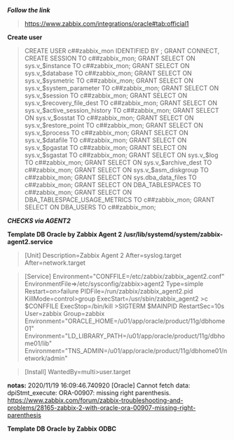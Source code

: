 ***Follow the link***
> https://www.zabbix.com/integrations/oracle#tab:official1

**Create user**
> CREATE USER c##zabbix_mon IDENTIFIED BY <password>;
> GRANT CONNECT, CREATE SESSION TO c##zabbix_mon;
> GRANT SELECT ON sys.v_$instance TO c##zabbix_mon;
> GRANT SELECT ON sys.v_$database TO c##zabbix_mon;
> GRANT SELECT ON sys.v_$sysmetric TO c##zabbix_mon;
> GRANT SELECT ON sys.v_$system_parameter TO c##zabbix_mon;
> GRANT SELECT ON sys.v_$session TO c##zabbix_mon;
> GRANT SELECT ON sys.v_$recovery_file_dest TO c##zabbix_mon;
> GRANT SELECT ON sys.v_$active_session_history TO c##zabbix_mon;
> GRANT SELECT ON sys.v_$osstat TO c##zabbix_mon;
> GRANT SELECT ON sys.v_$restore_point TO c##zabbix_mon;
> GRANT SELECT ON sys.v_$process TO c##zabbix_mon;
> GRANT SELECT ON sys.v_$datafile TO c##zabbix_mon;
> GRANT SELECT ON sys.v_$pgastat TO c##zabbix_mon;
> GRANT SELECT ON sys.v_$sgastat TO c##zabbix_mon;
> GRANT SELECT ON sys.v_$log TO c##zabbix_mon;
> GRANT SELECT ON sys.v_$archive_dest TO c##zabbix_mon;
> GRANT SELECT ON sys.v_$asm_diskgroup TO c##zabbix_mon;
> GRANT SELECT ON sys.dba_data_files TO c##zabbix_mon;
> GRANT SELECT ON DBA_TABLESPACES TO c##zabbix_mon;
> GRANT SELECT ON DBA_TABLESPACE_USAGE_METRICS TO c##zabbix_mon;
> GRANT SELECT ON DBA_USERS TO c##zabbix_mon;



***CHECKS via AGENT2***

**Template DB Oracle by Zabbix Agent 2**
**/usr/lib/systemd/system/zabbix-agent2.service**

> [Unit]
> Description=Zabbix Agent 2
> After=syslog.target
> After=network.target

> [Service]
> Environment="CONFFILE=/etc/zabbix/zabbix_agent2.conf"
> EnvironmentFile=>/etc/sysconfig/zabbix>agent2
> Type=simple
> Restart=on>failure
> PIDFile=/run/zabbix/zabbix_agent2.pid
> KillMode=control>group
> ExecStart=/usr/sbin/zabbix_agent2 >c $CONFFILE
> ExecStop=/bin/kill >SIGTERM $MAINPID
> RestartSec=10s
> User=zabbix
> Group=zabbix
> Environment="ORACLE_HOME=/u01/app/oracle/product/11g/dbhome01"
> Environment="LD_LIBRARY_PATH=/u01/app/oracle/product/11g/dbhome01/lib"
> Environment="TNS_ADMIN=/u01/app/oracle/product/11g/dbhome01/network/admin"

> [Install]
> WantedBy=multi>user.target


**notas:**
2020/11/19 16:09:46.740920 [Oracle] Cannot fetch data: dpiStmt_execute: ORA-00907: missing right parenthesis.
https://www.zabbix.com/forum/zabbix-troubleshooting-and-problems/28165-zabbix-2-with-oracle-ora-00907-missing-right-parenthesis


**Template DB Oracle by Zabbix ODBC**


